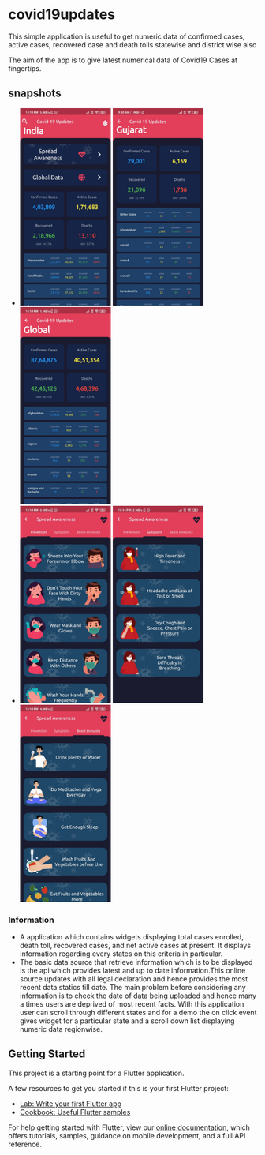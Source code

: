 # covid19updates

This simple application is useful to get numeric data of confirmed cases, active cases, recovered case and death tolls statewise and district wise also

The aim of the app is to give latest numerical data of Covid19 Cases at fingertips.

## snapshots
* <img src="info/Snapshots/india.jpg" height="400">        <img src="info/Snapshots/gujarat.jpg" height="400">       <img src="info/Snapshots/global.jpg" height="400">
* <img src="info/Snapshots/prevention.jpg" height="400">         <img src="info/Snapshots/symptoms.jpg" height="400">       <img src="info/Snapshots/boost immunity.jpg" height="400">

### Information
* A application which contains widgets displaying total cases enrolled, death toll, recovered cases, and net active cases at present. It displays information regarding every states on this criteria in particular.
* The basic data source that retrieve information which is to be displayed is the api which provides latest and up to date information.This online source updates with all legal declaration and hence provides the most recent data statics till date.
The main problem before considering any information is to check the date of data being uploaded and hence many a times users are deprived of most recent facts. With this application user can scroll through different states and for a demo  the on click event gives widget for a particular state and a scroll down list displaying numeric data regionwise.


## Getting Started

This project is a starting point for a Flutter application.

A few resources to get you started if this is your first Flutter project:

- [Lab: Write your first Flutter app](https://flutter.dev/docs/get-started/codelab)
- [Cookbook: Useful Flutter samples](https://flutter.dev/docs/cookbook)

For help getting started with Flutter, view our
[online documentation](https://flutter.dev/docs), which offers tutorials,
samples, guidance on mobile development, and a full API reference.
